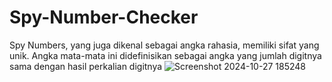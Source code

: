 # Spy-Number-Checker
Spy Numbers, yang juga dikenal sebagai angka rahasia, memiliki sifat yang unik. Angka mata-mata ini didefinisikan sebagai angka yang jumlah digitnya sama dengan hasil perkalian digitnya
![Screenshot 2024-10-27 185248](https://github.com/user-attachments/assets/d3b1aef9-6e26-43bc-870a-f8b87a079e3f)
